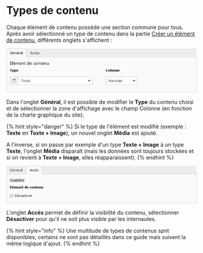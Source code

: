 # Types de contenu

Chaque élément de contenu possède une section commune pour tous. Après avoir sélectionné un type de contenu dans la partie [Créer un élément de contenu](../creer-un-element-de-contenu.md), différents onglets s'affichent :

![](../../.gitbook/assets/add_content_generique.png)

Dans l'onglet **Général**, il est possible de modifier le **Type** du contenu choisi et de sélectionner la zone d'affichage avec le champ Colonne \(en fonction de la charte graphique du site\).

{% hint style="danger" %}
Si le type de l'élément est modifié \(exemple : **Texte** en **Texte + Image**\), un nouvel onglet **Média** est ajouté. 

A l'inverse, si on passe par exemple d'un type **Texte + Image** à un type **Texte**, l'onglet **Média** disparaît \(mais les données sont toujours stockées et si on revient à **Texte + Image**, elles réapparaissent\).
{% endhint %}

![](../../.gitbook/assets/add_content_acces.png)

L'onglet **Accès** permet de définir la visibilité du contenu, sélectionner **Désactiver** pour qu'il ne soit plus visible par les internautes.

{% hint style="info" %}
Une multitude de types de contenus spnt disponibles, certains ne sont pas détaillés dans ce guide mais suivent la même logique d'ajout.
{% endhint %}

